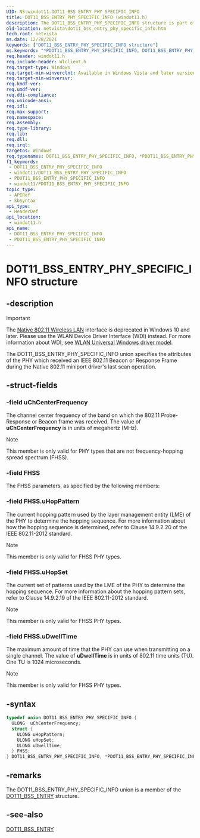 ```yaml
---
UID: NS:windot11.DOT11_BSS_ENTRY_PHY_SPECIFIC_INFO
title: DOT11_BSS_ENTRY_PHY_SPECIFIC_INFO (windot11.h)
description: The DOT11_BSS_ENTRY_PHY_SPECIFIC_INFO structure is part of the Native 802.11 Wireless LAN interface, which is deprecated for Windows 10 and later.
old-location: netvista\dot11_bss_entry_phy_specific_info.htm
tech.root: netvista
ms.date: 12/28/2021
keywords: ["DOT11_BSS_ENTRY_PHY_SPECIFIC_INFO structure"]
ms.keywords: "*PDOT11_BSS_ENTRY_PHY_SPECIFIC_INFO, DOT11_BSS_ENTRY_PHY_SPECIFIC_INFO, DOT11_BSS_ENTRY_PHY_SPECIFIC_INFO union [Network Drivers Starting with Windows Vista], Native_802.11_data_types_bd52a4e6-211b-4bb7-9398-22545a3a70c3.xml, PDOT11_BSS_ENTRY_PHY_SPECIFIC_INFO, PDOT11_BSS_ENTRY_PHY_SPECIFIC_INFO union pointer [Network Drivers Starting with Windows Vista], netvista.dot11_bss_entry_phy_specific_info, windot11/DOT11_BSS_ENTRY_PHY_SPECIFIC_INFO, windot11/PDOT11_BSS_ENTRY_PHY_SPECIFIC_INFO"
req.header: windot11.h
req.include-header: Wlclient.h
req.target-type: Windows
req.target-min-winverclnt: Available in Windows Vista and later versions of the Windows operating   systems.
req.target-min-winversvr: 
req.kmdf-ver: 
req.umdf-ver: 
req.ddi-compliance: 
req.unicode-ansi: 
req.idl: 
req.max-support: 
req.namespace: 
req.assembly: 
req.type-library: 
req.lib: 
req.dll: 
req.irql: 
targetos: Windows
req.typenames: DOT11_BSS_ENTRY_PHY_SPECIFIC_INFO, *PDOT11_BSS_ENTRY_PHY_SPECIFIC_INFO
f1_keywords:
 - DOT11_BSS_ENTRY_PHY_SPECIFIC_INFO
 - windot11/DOT11_BSS_ENTRY_PHY_SPECIFIC_INFO
 - PDOT11_BSS_ENTRY_PHY_SPECIFIC_INFO
 - windot11/PDOT11_BSS_ENTRY_PHY_SPECIFIC_INFO
topic_type:
 - APIRef
 - kbSyntax
api_type:
 - HeaderDef
api_location:
 - windot11.h
api_name:
 - DOT11_BSS_ENTRY_PHY_SPECIFIC_INFO
 - PDOT11_BSS_ENTRY_PHY_SPECIFIC_INFO
---
```


# DOT11_BSS_ENTRY_PHY_SPECIFIC_INFO structure


## -description

> [!IMPORTANT]
> The [Native 802.11 Wireless LAN](/previous-versions/windows/hardware/wireless/ff560689(v=vs.85)) interface is deprecated in Windows 10 and later. Please use the WLAN Device Driver Interface (WDI) instead. For more information about WDI, see [WLAN Universal Windows driver model](/windows-hardware/drivers/network/wifi-universal-driver-model).

The DOT11_BSS_ENTRY_PHY_SPECIFIC_INFO union specifies the attributes of the PHY which received an IEEE 802.11 Beacon or Response Frame during the Native 802.11 miniport driver's last scan operation.

## -struct-fields

### -field uChCenterFrequency

The channel center frequency of the band on which the 802.11 Probe-Response or Beacon frame was received. The value of **uChCenterFrequency** is in units of megahertz (MHz).

> [!NOTE]
> This member is only valid for PHY types that are not frequency-hopping spread spectrum (FHSS).

### -field FHSS

The FHSS parameters, as specified by the following members:

### -field FHSS.uHopPattern

The current hopping pattern used by the layer management entity (LME) of the PHY to determine the hopping sequence. For more information about how the hopping sequence is determined, refer to Clause 14.9.2.20 of the IEEE 802.11-2012 standard.

> [!NOTE]
> This member is only valid for FHSS PHY types.

### -field FHSS.uHopSet

The current set of patterns used by the LME of the PHY to determine the hopping sequence. For more information about the hopping pattern sets, refer to Clause 14.9.2.19 of the IEEE 802.11-2012 standard.

> [!NOTE]
> This member is only valid for FHSS PHY types.

### -field FHSS.uDwellTime

The maximum amount of time that the PHY can use when transmitting on a single channel. The value of **uDwellTime** is in units of 802.11 time units (TU). One TU is 1024 microseconds.

> [!NOTE]
> This member is only valid for FHSS PHY types.


## -syntax

```cpp
typedef union DOT11_BSS_ENTRY_PHY_SPECIFIC_INFO {
  ULONG  uChCenterFrequency;
  struct {
    ULONG uHopPattern;
    ULONG uHopSet;
    ULONG uDwellTime;
  } FHSS;
} DOT11_BSS_ENTRY_PHY_SPECIFIC_INFO, *PDOT11_BSS_ENTRY_PHY_SPECIFIC_INFO;
```

## -remarks

The DOT11_BSS_ENTRY_PHY_SPECIFIC_INFO union is a member of the [DOT11_BSS_ENTRY](../windot11/ns-windot11-dot11_bss_entry.md) structure.

## -see-also

[DOT11_BSS_ENTRY](../windot11/ns-windot11-dot11_bss_entry.md)

